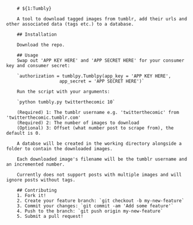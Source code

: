 
		# ${1:Tumbly}

		A tool to download tagged images from tumblr, add their urls and other associated data (tags etc.) to a database.

		## Installation

		Download the repo.

		## Usage
		Swap out 'APP KEY HERE' and 'APP SECRET HERE' for your consumer key and consumer secret:

		`authorization = tumblpy.Tumblpy(app_key = 'APP KEY HERE',
						app_secret = 'APP SECRET HERE')`

		Run the script with your arguments:

		`python tumbly.py twitterthecomic 10`
		
		(Required) 1: The tumblr username e.g. 'twitterthecomic' from 'twitterthecomic.tumblr.com'
		(Required) 2: The number of images to download
		(Optional) 3: Offset (what number post to scrape from), the default is 0.

		A databse will be created in the working directory alongside a folder to contain the downloaded images.

		Each downloaded image's filename will be the tumblr username and an incremented number.

		Currently does not support posts with multiple images and will ignore posts without tags.
		
		## Contributing
		1. Fork it!
		2. Create your feature branch: `git checkout -b my-new-feature`
		3. Commit your changes: `git commit -am 'Add some feature'`
		4. Push to the branch: `git push origin my-new-feature`
		5. Submit a pull request!


